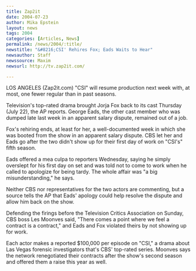 ```yaml
---
title: Zap2it
date: 2004-07-23
author: Mika Epstein
layout: news
tags: 2004
categories: [Articles, News]
permalink: /news/2004/:title/
newstitle: "&#8216;CSI' Rehires Fox; Eads Waits to Hear"
newsauthor: Staff  
newssource: Maxim  
newsurl: http://tv.zap2it.com/ 

---
```

 
LOS ANGELES (Zap2it.com) "CSI" will resume production next week with, at most, one fewer regular than in past seasons.

Television's top-rated drama brought Jorja Fox back to its cast Thursday (July 22), the AP reports. George Eads, the other cast member who was dumped late last week in an apparent salary dispute, remained out of a job.

Fox's rehiring ends, at least for her, a well-documented week in which she was booted from the show in an apparent salary dispute. CBS let her and Eads go after the two didn't show up for their first day of work on "CSI's" fifth season.

Eads offered a mea culpa to reporters Wednesday, saying he simply overslept for his first day on set and was told not to come to work when he called to apologize for being tardy. The whole affair was "a big misunderstanding," he says.

Neither CBS nor representatives for the two actors are commenting, but a source tells the AP that Eads' apology could help resolve the dispute and allow him back on the show.

Defending the firings before the Television Critics Association on Sunday, CBS boss Les Moonves said, "There comes a point where we feel a contract is a contract," and Eads and Fox violated theirs by not showing up for work.

Each actor makes a reported $100,000 per episode on "CSI," a drama about Las Vegas forensic investigators that's CBS' top-rated series. Moonves says the network renegotiated their contracts after the show's second season and offered them a raise this year as well.  
